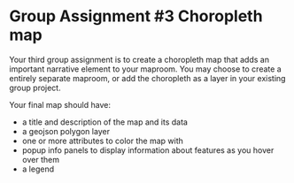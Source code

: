 # Group Assignment #3 Choropleth map

Your third group assignment is to create a choropleth map that adds an important narrative element to your maproom. You may choose to create a entirely separate maproom, or add the choropleth as a layer in your existing group project.

Your final map should have:

- a title and description of the map and its data
- a geojson polygon layer
- one or more attributes to color the map with
- popup info panels to display information about features as you hover over them
- a legend

